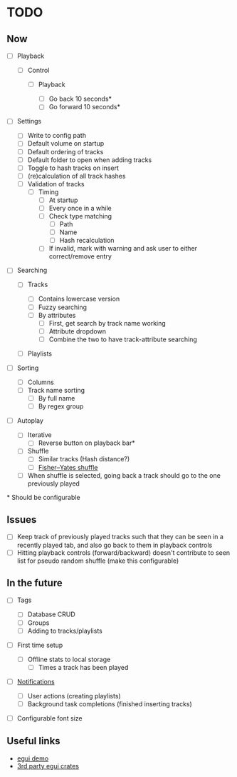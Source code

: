 # TODO

## Now

- [ ] Playback

  - [ ] Control

    - [ ] Playback

      - [ ] Go back 10 seconds\*
      - [ ] Go forward 10 seconds\*

- [ ] Settings

  - [ ] Write to config path
  - [ ] Default volume on startup
  - [ ] Default ordering of tracks
  - [ ] Default folder to open when adding tracks
  - [ ] Toggle to hash tracks on insert
  - [ ] (re)calculation of all track hashes
  - [ ] Validation of tracks
    - [ ] Timing
      - [ ] At startup
      - [ ] Every once in a while
      - [ ] Check type matching
        - [ ] Path
        - [ ] Name
        - [ ] Hash recalculation
      - [ ] If invalid, mark with warning and ask user to either correct/remove entry

- [ ] Searching

  - [ ] Tracks

    - [ ] Contains lowercase version
    - [ ] Fuzzy searching
    - [ ] By attributes
      - [ ] First, get search by track name working
      - [ ] Attribute dropdown
      - [ ] Combine the two to have track-attribute searching

  - [ ] Playlists

- [ ] Sorting

  - [ ] Columns
  - [ ] Track name sorting
    - [ ] By full name
    - [ ] By regex group

- [ ] Autoplay

  - [ ] Iterative
    - [ ] Reverse button on playback bar\*
  - [ ] Shuffle
    - [ ] Similar tracks (Hash distance?)
    - [ ] [Fisher–Yates shuffle](https://en.wikipedia.org/wiki/Fisher%E2%80%93Yates_shuffle)
  - [ ] When shuffle is selected, going back a track should go to the one previously played

\* Should be configurable

## Issues

- [ ] Keep track of previously played tracks such that they can be seen in a recently played tab, and also go back to them in playback controls
- [ ] Hitting playback controls (forward/backward) doesn't contribute to seen list for pseudo random shuffle (make this configurable)

## In the future

- [ ] Tags

  - [ ] Database CRUD
  - [ ] Groups
  - [ ] Adding to tracks/playlists

- [ ] First time setup

  - [ ] Offline stats to local storage
    - [ ] Times a track has been played

- [ ] [Notifications](https://github.com/ItsEthra/egui-notify)

  - [ ] User actions (creating playlists)
  - [ ] Background task completions (finished inserting tracks)

- [ ] Configurable font size

## Useful links

- [egui demo](https://www.egui.rs/#demo)
- [3rd party egui crates](https://github.com/emilk/egui/wiki/3rd-party-egui-crates)
